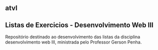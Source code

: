   <h2> atvI <h2>
  
<h2> Listas de Exercicios - Desenvolvimento Web III  </h2>
  Repositório destinado ao desenvolvimento das listas da disciplina desenvolvimento web III, ministrada pelo Professor Gerson Penha.


